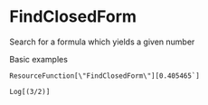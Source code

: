 # FindClosedForm
Search for a formula which yields a given number

Basic examples

```wl
ResourceFunction[\"FindClosedForm\"][0.405465`]

Log[(3/2)]
```
